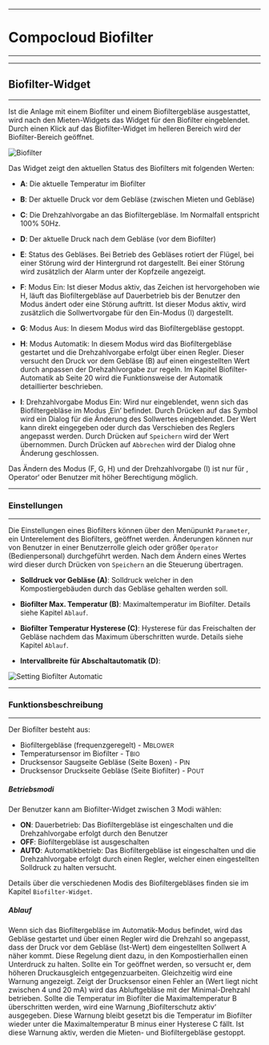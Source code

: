 ___

# Compocloud Biofilter
___


___

## Biofilter-Widget
___

Ist die Anlage mit einem Biofilter und einem Biofiltergebläse ausgestattet, wird nach den Mieten-Widgets das Widget für den Biofilter eingeblendet.
Durch einen Klick auf das Biofilter-Widget im helleren Bereich wird der Biofilter-Bereich geöffnet.

![Biofilter](/assets/images/Docs/Compocloud/Biofilter.png)

Das Widget zeigt den aktuellen Status des Biofilters mit folgenden Werten:

- **A**: Die aktuelle Temperatur im Biofilter

- **B**: Der aktuelle Druck vor dem Gebläse (zwischen Mieten und Gebläse)

- **C**: Die Drehzahlvorgabe an das Biofiltergebläse. Im Normalfall entspricht 100% 50Hz.

- **D**: Der aktuelle Druck nach dem Gebläse (vor dem Biofilter)

- **E**: Status des Gebläses. Bei Betrieb des Gebläses rotiert der Flügel, bei einer Störung wird der Hintergrund rot dargestellt. Bei einer Störung wird zusätzlich der Alarm unter der Kopfzeile angezeigt.

- **F**: Modus Ein: Ist dieser Modus aktiv, das Zeichen ist hervorgehoben wie H, läuft das Biofiltergebläse auf Dauerbetrieb bis der Benutzer den Modus ändert oder eine Störung auftritt. Ist dieser Modus aktiv, wird zusätzlich die Sollwertvorgabe für den Ein-Modus (I) dargestellt.

- **G**: Modus Aus: In diesem Modus wird das Biofiltergebläse gestoppt.

- **H**: Modus Automatik: In diesem Modus wird das Biofiltergebläse gestartet und die Drehzahlvorgabe erfolgt über einen Regler. Dieser versucht den Druck vor dem Gebläse (B) auf einen eingestellten Wert durch anpassen der Drehzahlvorgabe zur regeln. Im Kapitel Biofilter-Automatik ab Seite 20 wird die Funktionsweise der Automatik detaillierter beschrieben.

- **I**: Drehzahlvorgabe Modus Ein: Wird nur eingeblendet, wenn sich das Biofiltergebläse im Modus ‚Ein‘ befindet. Durch Drücken auf das Symbol wird ein Dialog für die Änderung des Sollwertes eingeblendet. Der Wert kann direkt eingegeben oder durch das Verschieben des Reglers angepasst werden. Durch Drücken auf `Speichern` wird der Wert übernommen. Durch Drücken auf `Abbrechen` wird der Dialog ohne Änderung geschlossen.

Das Ändern des Modus (F, G, H) und der Drehzahlvorgabe (I) ist nur für ‚ Operator‘ oder Benutzer mit höher Berechtigung möglich.

___

### Einstellungen
___

Die Einstellungen eines Biofilters können über den Menüpunkt `Parameter`, ein Unterelement des Biofilters, geöffnet werden. Änderungen können nur von Benutzer in einer Benutzerrolle gleich oder größer `Operator` (Bedienpersonal) durchgeführt werden. Nach dem Ändern eines Wertes wird dieser durch Drücken von `Speichern` an die Steuerung übertragen.

- **Solldruck vor Gebläse (A)**: Solldruck welcher in den Kompostiergebäuden durch das Gebläse gehalten werden soll.

- **Biofilter Max. Temperatur (B)**: Maximaltemperatur im Biofilter. Details siehe Kapitel `Ablauf`.


- **Biofilter Temperatur Hysterese (C)**: Hysterese für das Freischalten der Gebläse nachdem das Maximum überschritten wurde. Details siehe Kapitel `Ablauf`.

- **Intervallbreite für Abschaltautomatik (D)**:


![Setting Biofilter Automatic](/assets/images/Docs/Compocloud/SettingBiofilterAutomatic.png)

___

### Funktionsbeschreibung
___

Der Biofilter besteht aus:

- Biofiltergebläse (frequenzgeregelt) - M<small>BLOWER</small>
- Temperatursensor im Biofilter - T<small>BIO</small>
- Drucksensor Saugseite Gebläse (Seite Boxen) - P<small>IN</small>
- Drucksensor Druckseite Gebläse (Seite Biofilter) - P<small>OUT</small>

##### Betriebsmodi

Der Benutzer kann am Biofilter-Widget zwischen 3 Modi wählen:

- **ON**: Dauerbetrieb: Das Biofiltergebläse ist eingeschalten und die Drehzahlvorgabe erfolgt durch den Benutzer
- **OFF**: Biofiltergebläse ist ausgeschalten
- **AUTO**: Automatikbetrieb: Das Biofiltergebläse ist eingeschalten und die Drehzahlvorgabe erfolgt durch einen Regler, welcher einen eingestellten Solldruck zu halten versucht.

Details über die verschiedenen Modis des Biofiltergebläses finden sie im Kapitel `Biofilter-Widget`.


##### Ablauf
Wenn sich das Biofiltergebläse im Automatik-Modus befindet, wird das Gebläse gestartet und über einen Regler wird die Drehzahl so angepasst, dass der Druck vor dem Gebläse (Ist-Wert) dem eingestellten Sollwert A näher kommt. Diese Regelung dient dazu, in den Kompostierhallen einen Unterdruck zu halten. Sollte ein Tor geöffnet werden, so versucht er, dem höheren Druckausgleich entgegenzuarbeiten. Gleichzeitig wird eine Warnung angezeigt. Zeigt der Drucksensor einen Fehler an (Wert liegt nicht zwischen 4 und 20 mA) wird das Abluftgebläse mit der Minimal-Drehzahl betrieben.
Sollte die Temperatur im Biofilter die Maximaltemperatur B überschritten werden, wird eine Warnung ‚Biofilterschutz aktiv‘ ausgegeben. Diese Warnung bleibt gesetzt bis die Temperatur im Biofilter wieder unter die Maximaltemperatur B minus einer Hysterese C fällt. Ist diese Warnung aktiv, werden die Mieten- und Biofiltergebläse gestoppt.
